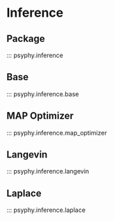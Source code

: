 # Inference

## Package

::: psyphy.inference

## Base

::: psyphy.inference.base

## MAP Optimizer

::: psyphy.inference.map_optimizer

## Langevin

::: psyphy.inference.langevin

## Laplace

::: psyphy.inference.laplace
